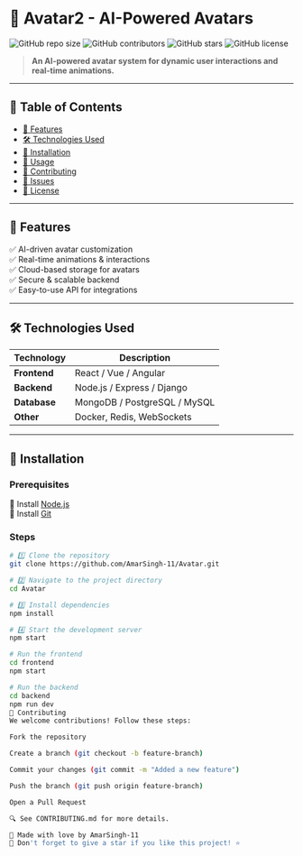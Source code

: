 # 🚀 Avatar2 - AI-Powered Avatars  

![GitHub repo size](https://img.shields.io/github/repo-size/AmarSingh-11/Avatar)
![GitHub contributors](https://img.shields.io/github/contributors/AmarSingh-11/Avatar)
![GitHub stars](https://img.shields.io/github/stars/AmarSingh-11/Avatar?style=social)
![GitHub license](https://img.shields.io/github/license/AmarSingh-11/Avatar)

> **An AI-powered avatar system for dynamic user interactions and real-time animations.**  

---  

## 📌 Table of Contents  
- [🌟 Features](#-features)  
- [🛠️ Technologies Used](#-technologies-used)  
- [🚀 Installation](#-installation)  
- [📖 Usage](#-usage)  
- [🤝 Contributing](#-contributing)  
- [🐛 Issues](#-issues)  
- [📜 License](#-license)  

---

## 🌟 Features  
✅ AI-driven avatar customization  
✅ Real-time animations & interactions  
✅ Cloud-based storage for avatars  
✅ Secure & scalable backend  
✅ Easy-to-use API for integrations  

---

## 🛠️ Technologies Used  

| **Technology**  | **Description** |
|---------------|----------------|
| **Frontend**  | React / Vue / Angular |
| **Backend**   | Node.js / Express / Django |
| **Database**  | MongoDB / PostgreSQL / MySQL |
| **Other**     | Docker, Redis, WebSockets |

---

## 🚀 Installation  

### **Prerequisites**  
📌 Install [Node.js](https://nodejs.org/)  
📌 Install [Git](https://git-scm.com/)  

### **Steps**  
```sh
# 1️⃣ Clone the repository
git clone https://github.com/AmarSingh-11/Avatar.git

# 2️⃣ Navigate to the project directory
cd Avatar

# 3️⃣ Install dependencies
npm install

# 4️⃣ Start the development server
npm start

# Run the frontend
cd frontend
npm start

# Run the backend
cd backend
npm run dev
🤝 Contributing
We welcome contributions! Follow these steps:

Fork the repository

Create a branch (git checkout -b feature-branch)

Commit your changes (git commit -m "Added a new feature")

Push the branch (git push origin feature-branch)

Open a Pull Request

🔍 See CONTRIBUTING.md for more details.

💙 Made with love by AmarSingh-11
🌟 Don't forget to give a star if you like this project! ⭐


